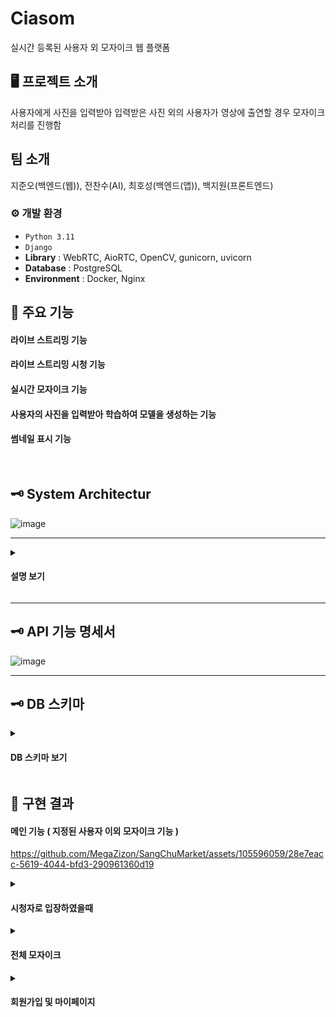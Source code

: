 # Ciasom
실시간 등록된 사용자 외 모자이크 웹 플랫폼 

## 🖥️ 프로젝트 소개
사용자에게 사진을 입력받아 입력받은 사진 외의 사용자가 영상에 출연할 경우 모자이크 처리를 진행함
<br>

##  팀 소개
지준오(백엔드(웹)), 전찬수(AI), 최호성(백엔드(앱)), 백지원(프론트엔드)
<br>

### ⚙️ 개발 환경
- `Python 3.11`
- `Django`
- **Library** :  WebRTC, AioRTC, OpenCV, gunicorn, uvicorn
- **Database** : PostgreSQL
- **Environment** : Docker, Nginx


## 📌 주요 기능
#### 라이브 스트리밍 기능
#### 라이브 스트리밍 시청 기능
#### 실시간 모자이크 기능
#### 사용자의 사진을 입력받아 학습하여 모델을 생성하는 기능
#### 썸네일 표시 기능
<br>

## 🗝️ System Architectur

![image](https://github.com/MegaZizon/ciasom/assets/105596059/0aed6443-ecae-414f-ae54-88ca66bc8280)

---

<details><summary><h4> 설명 보기 </h4></summary>
  
---
  
<br>
  
EC2에서 무료로 제공하는 인스턴스(t2.micro)로는 작동하지 않아 로컬에서 배포하였다.

WSGI는 요청을 받고 응답을 반환하는 동작이 단일 동기 호출 방식이기 때문에 길게 연결되어야 하는 WebRTC 같은 비동기 통신을 이용하려면 ASGI를 사용하여야 한다.

미들웨어(CGI)에 ASGI 미들웨어가 반드시 필요했기 때문에 Uvicorn을 사용하였다. 개발 단계에서는 Django-Channel을 사용하였다.

Uvicorn은 단일 프로세스로 비동기 처리가 가능하지만, 결국 단일 프로세스라는 한계가 있기 때문에 처리량을 더 늘리기 위해서는 멀티 프로세스를 활용해야 한다.

따라서 Gunicorn을 사용하여 Uvicorn이 Gunicorn의 워커(프로세스)로서 동작하게 하였다.

---
<details><summary><h4>CMD에서 워커프로세스 실행 과정 </h4> </summary>
  
![image](https://github.com/MegaZizon/ciasom/assets/105596059/7bb0fa02-243a-4a24-b043-de5b48264217)

</details>

---

<details><summary><h4>호스트와 시청자의 연결과정 및 미디어 스트림의 송수신 방식</h4> </summary>
  
## 호스트의 연결 과정

1. 호스트가 방송시작을 누르면 Google Stun Server와 연결하여 자신의 공인 IP 주소 및 포트를 알아내고, 그 정보(SDP)와 자신이 이용할 딥러닝 모델정보 등을 서버에 전송한다.
2. 서버에서 AioRTC가 동작하여 호스트와 연결한다. (RTCPeerConnection)
   서버는 이벤트 트리거를 설정한다.(addtrack)
   이벤트 트리거 : 영상(MediaStreamTrack)이 수신되면 호스트가 사용하는 딥러닝 모델을 적용하여 영상을 변환하고 변환된 영상 스트림 객체를 배열에 저장한다.
3. 연결이 정상적으로 완료되면, 클라이언트는 영상을 전송한다.
4. 서버에서 이벤트가 발생하여 영상이 변환되고 배열에 반영된다. 이는 호스트나 시청자에게 전송된다.

## 시청자의 연결 과정

1. 시청자가 방송시작을 누르면 Google Stun Server와 연결하여 자신의 공인 IP 주소 및 포트를 알아내고, 그 정보(SDP)와 자신이 시청할 호스트이름을 서버에 전송한다.
2. 서버에서 AioRTC가 동작하여 시청자와 연결한다. (RTCPeerConnection)
3. 서버에서는 호스트가 방송을 하고있는지 확인하고 방송을 하고있다면 배열에서 호스트이름에 해당하는 영상 스트림 객체를 시청자에게 송신할 준비를 한다.
4. 연결이 정상적으로 완료되면, 서버는 영상을 송신하고 시청자는 영상을 수신받는다.

#### 미디어 트래픽을 중계하는 중앙 서버 방식인 SFU 방식을 응용하여 서버를 구현하였다.

</details>

---

</details>

---

## 🗝️ API 기능 명세서
  
![image](https://github.com/MegaZizon/ciasom/assets/105596059/ea653e60-bbcb-449e-94d7-4ee3e7d80f81)

---

## 🗝️ DB 스키마
<details><summary><h4>DB 스키마 보기</h4> </summary>
  
![image](https://github.com/MegaZizon/SangChuMarket/assets/105596059/1a5abe3e-617b-47ef-ae2d-49b1d00c05a7)

</details>

## 🚩 구현 결과



#### 메인 기능 ( 지정된 사용자 이외 모자이크 기능 )


https://github.com/MegaZizon/SangChuMarket/assets/105596059/28e7eacc-5619-4044-bfd3-290961360d19

<details><summary><h4>시청자로 입장하였을때</h4> </summary>

<!-- summary 아래 한칸 공백 두어야함 -->

https://github.com/MegaZizon/SangChuMarket/assets/105596059/803408a6-985b-45f2-9cc4-9579fdef4663

</details>

<details><summary><h4> 전체 모자이크 </h4> </summary>

<!-- summary 아래 한칸 공백 두어야함 -->

https://github.com/MegaZizon/SangChuMarket/assets/105596059/f25346e6-74c5-4aea-a8b6-67b0046b58f3

</details>

<details><summary><h4> 회원가입 및 마이페이지 </h4> </summary>

<!-- summary 아래 한칸 공백 두어야함 -->

https://github.com/MegaZizon/SangChuMarket/assets/105596059/5bce587f-df0e-44ef-b4ff-53714661acee


</details>




</details>

